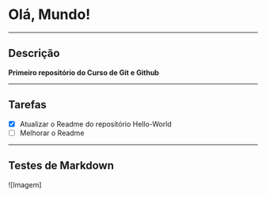 # Olá, Mundo!

---
## **Descrição**
**Primeiro repositório do Curso de Git e Github**

---
## **Tarefas** 
- [x] Atualizar o Readme do repositório Hello-World
- [ ] Melhorar o Readme

---
## **Testes de Markdown**
![Imagem]
